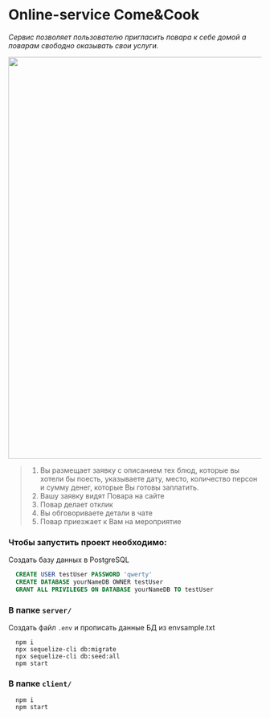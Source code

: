 # Online-service Come&Cook

*Сервис позволяет пользователю пригласить повара к себе домой а поварам свободно оказывать свои услуги.*

<img src="https://imgur.com/G7KLt4V.gif" width="800px"/>



> 1. Вы размещает заявку с описанием тех блюд, которые вы хотели бы поесть, указываете дату, место, количество персон и сумму денег, которые Вы готовы заплатить.
> 2. Вашу заявку видят Повара на сайте
> 3. Повар делает отклик
> 4. Вы обговориваете детали в чате
> 5. Повар приезжает к Вам на мероприятие


### Чтобы запустить проект необходимо: 


Cоздать базу данных в PostgreSQL

```sql
  CREATE USER testUser PASSWORD 'qwerty'
  CREATE DATABASE yourNameDB OWNER testUser
  GRANT ALL PRIVILEGES ON DATABASE yourNameDB TO testUser
```

### В папке `server/`

Создать файл `.env` и прописать данные БД из envsample.txt

```npm
  npm i 
  npx sequelize-cli db:migrate 
  npx sequelize-cli db:seed:all 
  npm start
```

### В папке `client/`

```npm
  npm i
  npm start
```
